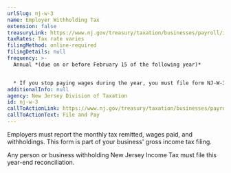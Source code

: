 ```yaml
---
urlSlug: nj-w-3
name: Employer Withholding Tax
extension: false
treasuryLink: https://www.nj.gov/treasury/taxation/businesses/payroll/index.shtml
taxRates: Tax rate varies
filingMethod: online-required
filingDetails: null
frequency: >-
  Annual *(due on or before February 15 of the following year)*


  * If you stop paying wages during the year, you must file form NJ-W-3 within 30 days of the last month the business was active or wages were paid.
additionalInfo: null
agency: New Jersey Division of Taxation
id: nj-w-3
callToActionLink: https://www.nj.gov/treasury/taxation/businesses/payroll/payroll-filing.shtml
callToActionText: File and Pay
---
```

Employers must report the monthly tax remitted, wages paid, and withholdings. This form is part of your business' gross income tax filing.

Any person or business withholding New Jersey Income Tax must file this year-end reconciliation.